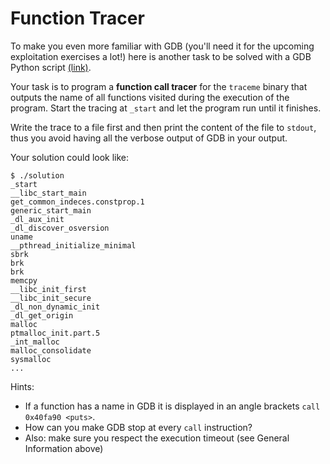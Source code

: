 # Function Tracer

To make you even more familiar with GDB (you'll need it for the upcoming exploitation exercises a lot!) here is another task to be solved with a GDB Python script [(link)](https://sourceware.org/gdb/onlinedocs/gdb/Python-API.html#Python-API).

Your task is to program a **function call tracer** for the `traceme` binary that outputs the name of all functions visited during the execution of the program. Start the tracing at `_start` and let the program run until it finishes.

Write the trace to a file first and then print the content of the file to `stdout`, thus you avoid having all the verbose output of GDB in your output.

Your solution could look like:

```shell
$ ./solution
_start
__libc_start_main
get_common_indeces.constprop.1
generic_start_main
_dl_aux_init
_dl_discover_osversion
uname
__pthread_initialize_minimal
sbrk
brk
brk
memcpy
__libc_init_first
__libc_init_secure
_dl_non_dynamic_init
_dl_get_origin
malloc
ptmalloc_init.part.5
_int_malloc
malloc_consolidate
sysmalloc
...
```

Hints:

- If a function has a name in GDB it is displayed in an angle brackets `call   0x40fa90 <puts>`.
- How can you make GDB stop at every `call` instruction?
- Also: make sure you respect the execution timeout (see General Information above)
